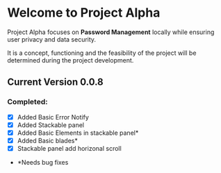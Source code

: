 # Welcome to **Project Alpha**

Project Alpha focuses on **Password Management** locally while ensuring user privacy and data security.

It is a concept, functioning and the feasibility of the project will be determined during the project development.


## Current Version 0.0.8

### Completed:
- [x] Added Basic Error Notify
- [x] Added Stackable panel
- [x] Added Basic Elements in stackable panel*
- [x] Added Basic blades*
- [x] Stackable panel add horizonal scroll

- *Needs bug fixes
